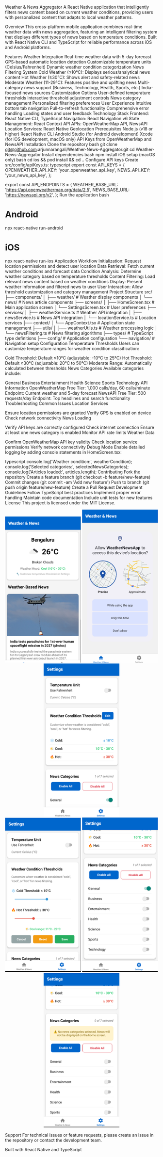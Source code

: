 Weather & News Aggregator
A React Native application that intelligently filters news content based on current weather conditions, providing users with personalized content that adapts to local weather patterns.

Overview
This cross-platform mobile application combines real-time weather data with news aggregation, featuring an intelligent filtering system that displays different types of news based on temperature conditions. Built with React Native CLI and TypeScript for reliable performance across iOS and Android platforms.

Features
Weather Integration
Real-time weather data with 5-day forecast
GPS-based automatic location detection
Customizable temperature units (Celsius/Fahrenheit)
Dynamic weather condition categorization
News Filtering System
Cold Weather (≤10°C): Displays serious/analytical news content
Hot Weather (≥30°C): Shows alert and safety-related news
Moderate Weather (11-29°C): Features positive and uplifting news
Multi-category news support (Business, Technology, Health, Sports, etc.)
India-focused news sources
Customization Options
User-defined temperature thresholds
Interactive threshold adjustment controls
News category management
Personalized filtering preferences
User Experience
Intuitive bottom tab navigation
Pull-to-refresh functionality
Comprehensive error handling
Loading states and user feedback
Technology Stack
Frontend: React Native CLI, TypeScript
Navigation: React Navigation v6
State Management: React Context API
APIs: OpenWeatherMap API, NewsAPI
Location Services: React Native Geolocation
Prerequisites
Node.js (v18 or higher)
React Native CLI
Android Studio (for Android development)
Xcode (for iOS development, macOS only)
API Keys from OpenWeatherMap and NewsAPI
Installation
Clone the repository
bash
   git clone git@github.com:arjunnarangali/Weather-News-Aggregator.git
   cd Weather-News-Aggregator
Install dependencies
bash
   npm install
iOS setup (macOS only)
bash
   cd ios && pod install && cd ..
Configure API keys Create src/config/apiKeys.ts:
typescript
   export const API_KEYS = {
     OPENWEATHER_API_KEY: 'your_openweather_api_key',
     NEWS_API_KEY: 'your_news_api_key',
   };
   
   export const API_ENDPOINTS = {
     WEATHER_BASE_URL: 'https://api.openweathermap.org/data/2.5',
     NEWS_BASE_URL: 'https://newsapi.org/v2',
   };
Run the application
bash
   # Android
   npx react-native run-android
   
   # iOS
   npx react-native run-ios
Application Workflow
Initialization: Request location permissions and detect user location
Data Retrieval: Fetch current weather conditions and forecast data
Condition Analysis: Determine weather category based on temperature thresholds
Content Filtering: Load relevant news content based on weather conditions
Display: Present weather information and filtered news to user
User Interaction: Allow threshold customization and category management
Project Structure
src/
├── components/
│   ├── weather/          # Weather display components
│   └── news/             # News article components
├── screens/
│   ├── HomeScreen.tsx    # Main application screen
│   └── SettingsScreen.tsx # User preferences
├── services/
│   ├── weatherService.ts # Weather API integration
│   ├── newsService.ts    # News API integration
│   └── locationService.ts # Location services
├── context/
│   └── AppContext.tsx    # Application state management
├── utils/
│   ├── weatherUtils.ts   # Weather processing logic
│   └── newsFiltering.ts  # News filtering algorithms
├── types/                # TypeScript type definitions
├── config/               # Application configuration
└── navigation/           # Navigation setup
Configuration
Temperature Thresholds
Users can customize temperature ranges for weather condition classification:

Cold Threshold: Default ≤10°C (adjustable: -10°C to 25°C)
Hot Threshold: Default ≥30°C (adjustable: 20°C to 50°C)
Moderate Range: Automatically calculated between thresholds
News Categories
Available categories include:

General
Business
Entertainment
Health
Science
Sports
Technology
API Information
OpenWeatherMap
Free Tier: 1,000 calls/day, 60 calls/minute
Endpoint: Current weather and 5-day forecast
NewsAPI
Free Tier: 500 requests/day
Endpoint: Top headlines and search functionality
Troubleshooting
Common Issues
Location Services

Ensure location permissions are granted
Verify GPS is enabled on device
Check network connectivity
News Loading

Verify API keys are correctly configured
Check internet connection
Ensure at least one news category is enabled
Monitor API rate limits
Weather Data

Confirm OpenWeatherMap API key validity
Check location service permissions
Verify network connectivity
Debug Mode
Enable detailed logging by adding console statements in HomeScreen.tsx:

typescript
console.log('Weather condition:', weatherCondition);
console.log('Selected categories:', selectedNewsCategories);
console.log('Articles loaded:', articles.length);
Contributing
Fork the repository
Create a feature branch (git checkout -b feature/new-feature)
Commit changes (git commit -am 'Add new feature')
Push to branch (git push origin feature/new-feature)
Create a Pull Request
Development Guidelines
Follow TypeScript best practices
Implement proper error handling
Maintain code documentation
Include unit tests for new features
License
This project is licensed under the MIT License.


<div align="center">
    <img src="./src/appScreenshots/homeScreen.png" alt="Home Screen" width="250">
    <img src="./src/appScreenshots/locationPermission.png" alt="Location Permission" 
  width="250">
    <img src="./src/appScreenshots/settingsScreen.png" alt="Settings Screen" 
  width="250">
  </div>

  <div align="center">
    <img src="./src/appScreenshots/WeateherThresholdUpdate.png" alt="Weather 
  Threshold" width="250">
    <img src="./src/appScreenshots/categoryUpdate.png" alt="Category Update" 
  width="250">
    <img src="./src/appScreenshots/disableAllCategory.png" alt="Disable Categories" 
  width="250">
  </div>



Support
For technical issues or feature requests, please create an issue in the repository or contact the development team.

Built with React Native and TypeScript

